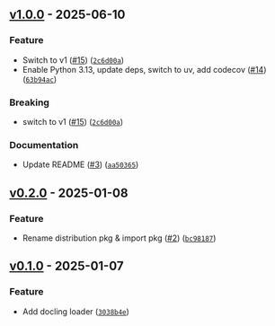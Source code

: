 ## [v1.0.0](https://github.com/docling-project/docling-langchain/releases/tag/v1.0.0) - 2025-06-10

### Feature

* Switch to v1 ([#15](https://github.com/docling-project/docling-langchain/issues/15)) ([`2c6d00a`](https://github.com/docling-project/docling-langchain/commit/2c6d00a3299a585423b9c94f6b240e7e3252a80f))
* Enable Python 3.13, update deps, switch to uv, add codecov ([#14](https://github.com/docling-project/docling-langchain/issues/14)) ([`63b94ac`](https://github.com/docling-project/docling-langchain/commit/63b94acb9cfbb5e50df56de6849b0b9ea5d0a510))

### Breaking

* switch to v1 ([#15](https://github.com/docling-project/docling-langchain/issues/15)) ([`2c6d00a`](https://github.com/docling-project/docling-langchain/commit/2c6d00a3299a585423b9c94f6b240e7e3252a80f))

### Documentation

* Update README ([#3](https://github.com/docling-project/docling-langchain/issues/3)) ([`aa50365`](https://github.com/docling-project/docling-langchain/commit/aa50365e70aa2c2aad3e1e9ab5936a3ed585e83f))

## [v0.2.0](https://github.com/DS4SD/docling-langchain/releases/tag/v0.2.0) - 2025-01-08

### Feature

* Rename distribution pkg & import pkg ([#2](https://github.com/DS4SD/docling-langchain/issues/2)) ([`bc98187`](https://github.com/DS4SD/docling-langchain/commit/bc98187c1c406f6652442859a321b05d987bc2b7))

## [v0.1.0](https://github.com/DS4SD/docling-langchain/releases/tag/v0.1.0) - 2025-01-07

### Feature

* Add docling loader ([`3038b4e`](https://github.com/DS4SD/docling-langchain/commit/3038b4e1d3150245f83efdfe3a24869a4220ee4e))
